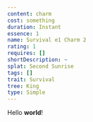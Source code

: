 ```yaml
---
content: charm
cost: something
duration: Instant
essence: 1
name: Survival e1 Charm 2
rating: 1
requires: []
shortDescription: ~
splat: Second Sunrise
tags: []
trait: Survival
tree: King
type: Simple
---
```


Hello **world**!
